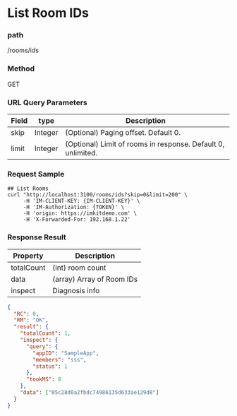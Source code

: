# List Room IDs

### path

/rooms/ids

### Method

GET

### URL Query Parameters

| Field | type    | Description                                                  |
| ----- | ------- | ------------------------------------------------------------ |
| skip  | Integer | (Optional) Paging offset. Default 0.                         |
| limit | Integer | (Optional) Limit of rooms in response. Default 0, unlimited. |

### Request Sample

```
## List Rooms
curl "http://localhost:3100/rooms/ids?skip=0&limit=200" \
     -H 'IM-CLIENT-KEY: {IM-CLIENT-KEY}' \
     -H 'IM-Authorization: {TOKEN}' \
     -H 'origin: https://imkitdemo.com' \
     -H 'X-Forwarded-For: 192.168.1.22'

```

### Response Result

| Property   | Description               |
| ---------- | ------------------------- |
| totalCount | (int) room count          |
| data       | (array) Array of Room IDs |
| inspect    | Diagnosis info            |

```json
{
  "RC": 0,
  "RM": "OK",
  "result": {
    "totalCount": 1,
    "inspect": {
      "query": {
        "appID": "SampleApp",
        "members": "sss",
        "status": 1
      },
      "tookMS": 8
    },
    "data": ["05c28d0a2fbdc74986135d633ae129d8"]
  }
}
```
